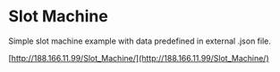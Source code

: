 # Slot Machine

Simple slot machine example with data predefined in external .json file.

[http://188.166.11.99/Slot_Machine/](http://188.166.11.99/Slot_Machine/)
